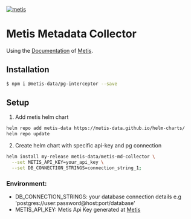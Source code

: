 

[![metis](https://static-asserts-public.s3.eu-central-1.amazonaws.com/metis-min-logo.png)](https://www.metisdata.io/)

# Metis Metadata Collector

Using the [Documentation](https://docs.metisdata.io/metis/metadata-collector/troubleshooting-the-production-db) of [Metis](https://app.metisdata.io/).

## Installation

```bash
$ npm i @metis-data/pg-interceptor --save
```

## Setup

1. Add metis helm chart
```sh
helm repo add metis-data https://metis-data.github.io/helm-charts/
helm repo update
```

2. Create helm chart with specific api-key and pg connection 
```sh
helm install my-release metis-data/metis-md-collector \
  --set METIS_API_KEY=your_api_key \
  --set DB_CONNECTION_STRINGS=connection_string_1;
```


### Environment:
- DB_CONNECTION_STRINGS: your database connection details e.g 'postgres://user:password@host:port/database'
- METIS_API_KEY: Metis Api Key generated at [Metis](https://app.metisdata.io/)